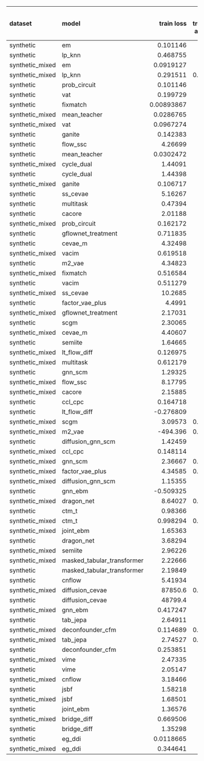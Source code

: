 | dataset         | model                      |     train loss |   train treatment accuracy |   train outcome rmse |   train outcome rmse labelled |   train outcome rmse unlabelled |      val loss |   val treatment accuracy |   val outcome rmse |   val outcome rmse labelled |   val outcome rmse unlabelled |
|:----------------|:---------------------------|---------------:|---------------------------:|---------------------:|------------------------------:|--------------------------------:|--------------:|-------------------------:|-------------------:|----------------------------:|------------------------------:|
| synthetic       | em                         |     0.101146   |                   0        |            0         |                     0         |                        0        |     0.112136  |                 0        |           0        |                    0        |                      0        |
| synthetic       | lp_knn                     |     0.468755   |                   0.78     |            0         |                     0         |                        0        |     3.39246   |                 0.46     |           0        |                    0        |                      0        |
| synthetic_mixed | em                         |     0.0919127  |                   0        |            0         |                     0         |                        0        |     0.104631  |                 0        |           0        |                    0        |                      0        |
| synthetic_mixed | lp_knn                     |     0.291511   |                   0.863636 |            0         |                     0         |                        0        |   nan         |                 0.56     |           0        |                    0        |                      0        |
| synthetic       | prob_circuit               |     0.101146   |                   1        |            0.0881254 |                     0.0881254 |                        0        |     0.112136  |                 1        |           0.11587  |                    0.11587  |                      0        |
| synthetic       | vat                        |     0.199729   |                   1        |            0.112727  |                     0.112727  |                        0        |     0.222337  |                 0.98     |           0.124878 |                    0.124878 |                      0        |
| synthetic       | fixmatch                   |     0.00893867 |                   1        |            0.0906984 |                     0.0906984 |                        0        |     0.02176   |                 1        |           0.147124 |                    0.147124 |                      0        |
| synthetic_mixed | mean_teacher               |     0.0286765  |                   1        |            0.123896  |                     0.0950095 |                        0.115881 |     0.0459877 |                 1        |           0.151607 |                    0.157912 |                      0.13883  |
| synthetic_mixed | vat                        |     0.0967274  |                   1        |            0.128072  |                     0.100496  |                        0.142797 |     0.198749  |                 0.95     |           0.173889 |                    0.168012 |                      0.158751 |
| synthetic       | ganite                     |     0.142383   |                   1        |            0.12542   |                     0.12542   |                        0        |     0.161307  |                 1        |           0.182983 |                    0.182983 |                      0        |
| synthetic       | flow_ssc                   |     4.26699    |                   1        |            0.156586  |                     0.156586  |                        0        |     5.00732   |                 0.96     |           0.193278 |                    0.193278 |                      0        |
| synthetic       | mean_teacher               |     0.0302472  |                   1        |            0.168608  |                     0.168608  |                        0        |     0.0411705 |                 1        |           0.19844  |                    0.19844  |                      0        |
| synthetic_mixed | cycle_dual                 |     1.44091    |                   1        |            0.129584  |                     0.119847  |                        0.114983 |     2.06543   |                 1        |           0.207648 |                    0.176748 |                      0.22346  |
| synthetic       | cycle_dual                 |     1.44398    |                   1        |            0.124615  |                     0.124615  |                        0        |     2.04608   |                 1        |           0.214163 |                    0.214163 |                      0        |
| synthetic_mixed | ganite                     |     0.106717   |                   1        |            0.246549  |                     0.160487  |                        0.294559 |     0.136882  |                 1        |           0.219908 |                    0.247958 |                      0.183064 |
| synthetic       | ss_cevae                   |     5.16267    |                   1        |            0.290185  |                     0.290185  |                        0        |     5.28384   |                 1        |           0.257098 |                    0.257098 |                      0        |
| synthetic       | multitask                  |     0.47394    |                   1        |            0.16361   |                     0.16361   |                        0        |     0.74267   |                 1        |           0.262859 |                    0.262859 |                      0        |
| synthetic       | cacore                     |     2.01188    |                   0.94     |            0.213002  |                     0.213002  |                        0        |     2.17871   |                 0.92     |           0.27085  |                    0.27085  |                      0        |
| synthetic_mixed | prob_circuit               |     0.162172   |                   1        |            0.0960416 |                     0.0834167 |                        0.104901 |     0.20415   |                 0.96     |           0.277821 |                    0.138124 |                      0.367819 |
| synthetic       | gflownet_treatment         |     0.711835   |                   0.52     |            0.235408  |                     0.235408  |                        0        |     7.85138   |                 0.56     |           0.27861  |                    0.27861  |                      0        |
| synthetic       | cevae_m                    |     4.32498    |                   0.52     |            0.373761  |                     0.373761  |                        0        |     4.69264   |                 0.62     |           0.339551 |                    0.339551 |                      0        |
| synthetic_mixed | vacim                      |     0.619518   |                   1        |            0.347742  |                     0.367982  |                        0.319502 |     0.692087  |                 0.971429 |           0.379674 |                    0.406181 |                      0.364723 |
| synthetic       | m2_vae                     |     4.34823    |                   1        |            0.340046  |                     0.340046  |                        0        |     4.73321   |                 1        |           0.394574 |                    0.394574 |                      0        |
| synthetic_mixed | fixmatch                   |     0.516584   |                   1        |            0.235185  |                     0.0836901 |                        0.2972   |     0.403707  |                 0.971429 |           0.40454  |                    0.158681 |                      0.487546 |
| synthetic       | vacim                      |     0.511279   |                   0.52     |            0.438195  |                     0.438195  |                        0        |     0.582594  |                 0.56     |           0.415306 |                    0.415306 |                      0        |
| synthetic_mixed | ss_cevae                   |    10.2685     |                   1        |            0.438664  |                     0.492647  |                        0.400625 |    10.5179    |                 1        |           0.437827 |                    0.441852 |                      0.43894  |
| synthetic       | factor_vae_plus            |     4.4991     |                   0.52     |            0.456239  |                     0.456239  |                        0        |     4.93615   |                 0.54     |           0.47757  |                    0.47757  |                      0        |
| synthetic_mixed | gflownet_treatment         |     2.17031    |                   0.975    |            0.588705  |                     0.52814   |                        0.569211 |     3.92938   |                 0.9      |           0.503243 |                    0.525122 |                      0.496792 |
| synthetic       | scgm                       |     2.30065    |                   0.44     |            0.539016  |                     0.539016  |                        0        |     3.54692   |                 0.4      |           0.526041 |                    0.526041 |                      0        |
| synthetic_mixed | cevae_m                    |     4.40607    |                   1        |            0.507427  |                     0.541304  |                        0.486592 |     4.70784   |                 1        |           0.536486 |                    0.545139 |                      0.52531  |
| synthetic       | semiite                    |     1.64665    |                   0.98     |            0.361163  |                     0.361163  |                        0        |     2.84271   |                 0.84     |           0.576524 |                    0.576524 |                      0        |
| synthetic_mixed | lt_flow_diff               |     0.126975   |                   1        |            0.546933  |                     0.411127  |                        0.607563 |     0.0455906 |                 1        |           0.628636 |                    0.603196 |                      0.653872 |
| synthetic_mixed | multitask                  |     0.612179   |                   1        |            0.593704  |                     0.458448  |                        0.706948 |     1.05899   |                 1        |           0.634155 |                    0.598691 |                      0.625537 |
| synthetic       | gnn_scm                    |     1.29325    |                   0.66     |            0.530405  |                     0.530405  |                        0        |     2.10174   |                 0.36     |           0.644666 |                    0.644666 |                      0        |
| synthetic_mixed | flow_ssc                   |     8.17795    |                   1        |            0.444345  |                     0.223807  |                        0.561043 |    10.1225    |                 0.742857 |           0.730285 |                    0.25443  |                      1.02129  |
| synthetic_mixed | cacore                     |     2.15885    |                   1        |            0.557537  |                     0.310113  |                        0.696434 |     2.61743   |                 0.971429 |           0.779536 |                    0.635889 |                      0.893063 |
| synthetic       | ccl_cpc                    |     0.164718   |                   1        |            0.556689  |                     0.556689  |                        0        |     0.527992  |                 0.98     |           0.792342 |                    0.792342 |                      0        |
| synthetic       | lt_flow_diff               |    -0.276809   |                   1        |            1.34829   |                     1.34829   |                        0        |    -0.210434  |                 1        |           0.84698  |                    0.84698  |                      0        |
| synthetic_mixed | scgm                       |     3.09573    |                   0.666667 |            0.973898  |                     0.659201  |                        1.13843  |     3.8514    |                 0.742857 |           0.875224 |                    0.678266 |                      1.03805  |
| synthetic_mixed | m2_vae                     |  -494.396      |                   0.516667 |            0.896257  |                     0.568044  |                        1.05777  |  -353.105     |                 0.597619 |           0.9322   |                    0.753908 |                      1.09056  |
| synthetic       | diffusion_gnn_scm          |     1.42459    |                   0.66     |            0.65307   |                     0.65307   |                        0        |     1.82545   |                 0.4      |           0.966463 |                    0.966463 |                      0        |
| synthetic_mixed | ccl_cpc                    |     0.148114   |                   1        |            0.876617  |                     0.716485  |                        1.00734  |     0.424751  |                 0.971429 |           1.00974  |                    1.02116  |                      1.00997  |
| synthetic_mixed | gnn_scm                    |     2.36667    |                   0.883333 |            0.873817  |                     0.521054  |                        0.9845   |     3.51556   |                 0.52381  |           1.07297  |                    0.686584 |                      1.35084  |
| synthetic_mixed | factor_vae_plus            |     4.34585    |                   0.738095 |            1.16694   |                     0.395043  |                        1.51388  |     4.998     |                 0.564286 |           1.0979   |                    0.560886 |                      1.49834  |
| synthetic_mixed | diffusion_gnn_scm          |     1.15355    |                   0.47     |            0.780074  |                     0.507352  |                        0.922825 |     2.12976   |                 0.597619 |           1.10532  |                    0.949489 |                      1.28232  |
| synthetic       | gnn_ebm                    |    -0.509325   |                   1        |            1.01216   |                     1.01216   |                        0        |    -0.308492  |                 1        |           1.11641  |                    1.11641  |                      0        |
| synthetic_mixed | dragon_net                 |     8.64027    |                   0.713333 |            1.00585   |                     0.574972  |                        1.19693  |     7.48921   |                 0.502381 |           1.15295  |                    0.895394 |                      1.39204  |
| synthetic       | ctm_t                      |     0.98366    |                   0.72     |            1.13513   |                     1.13513   |                        0        |     1.33511   |                 0.66     |           1.21721  |                    1.21721  |                      0        |
| synthetic_mixed | ctm_t                      |     0.998294   |                   0.766667 |            1.39325   |                     1.43027   |                        1.37989  |     1.19649   |                 0.692857 |           1.43343  |                    1.43163  |                      1.4309   |
| synthetic_mixed | joint_ebm                  |     1.65363    |                   1        |            1.11253   |                     0.917075  |                        1.23214  |     1.86583   |                 1        |           1.47222  |                    1.3211   |                      1.60182  |
| synthetic       | dragon_net                 |     3.68294    |                   0.7      |            1.51092   |                     1.51092   |                        0        |     4.34673   |                 0.64     |           1.51561  |                    1.51561  |                      0        |
| synthetic_mixed | semiite                    |     2.96226    |                   0.78     |            1.28313   |                     0.911097  |                        1.49329  |     6.61895   |                 0.52381  |           1.52127  |                    1.2627   |                      1.68685  |
| synthetic_mixed | masked_tabular_transformer |     2.22666    |                   0.46     |            1.39294   |                     1.43143   |                        1.32353  |     3.74391   |                 0.402381 |           1.64867  |                    1.69777  |                      1.57882  |
| synthetic       | masked_tabular_transformer |     2.19849    |                   0.48     |            1.40851   |                     1.40851   |                        0        |     3.76252   |                 0.44     |           1.65222  |                    1.65222  |                      0        |
| synthetic       | cnflow                     |     5.41934    |                   0.22     |            1.42742   |                     1.42742   |                        0        |     6.22498   |                 0.34     |           1.65685  |                    1.65685  |                      0        |
| synthetic_mixed | diffusion_cevae            | 87850.6        |                   0.716667 |            1.49052   |                     1.50778   |                        1.37171  | 54214.2       |                 0.730952 |           1.70126  |                    1.77806  |                      1.61325  |
| synthetic       | diffusion_cevae            | 48799.4        |                   0.74     |            1.55567   |                     1.55567   |                        0        | 89864.9       |                 0.74     |           1.79221  |                    1.79221  |                      0        |
| synthetic_mixed | gnn_ebm                    |     0.417247   |                   1        |            1.57373   |                     1.56954   |                        1.46376  |     0.437263  |                 0.9      |           1.80924  |                    1.88121  |                      1.7241   |
| synthetic       | tab_jepa                   |     2.64911    |                   0.52     |            1.61793   |                     1.61793   |                        0        |     3.36585   |                 0.56     |           1.81683  |                    1.81683  |                      0        |
| synthetic_mixed | deconfounder_cfm           |     0.114689   |                   0.540476 |            1.59362   |                     1.59189   |                        1.59874  |     0.129136  |                 0.597619 |           1.82184  |                    1.88627  |                      1.73733  |
| synthetic_mixed | tab_jepa                   |     2.74527    |                   0.413333 |            1.66581   |                     1.64099   |                        1.51178  |     4.00314   |                 0.597619 |           1.86771  |                    1.92137  |                      1.78982  |
| synthetic       | deconfounder_cfm           |     0.253851   |                   0.52     |            1.63825   |                     1.63825   |                        0        |     0.251909  |                 0.56     |           1.87409  |                    1.87409  |                      0        |
| synthetic_mixed | vime                       |     2.47335    |                   0.49     |            1.67451   |                     1.69573   |                        1.56461  |     2.90472   |                 0.597619 |           1.88593  |                    1.93828  |                      1.80823  |
| synthetic       | vime                       |     2.05147    |                   0.52     |            1.69474   |                     1.69474   |                        0        |     3.24703   |                 0.56     |           1.88593  |                    1.88593  |                      0        |
| synthetic_mixed | cnflow                     |     3.18466    |                   0.46     |            1.91659   |                     1.96029   |                        1.87702  |     3.88615   |                 0.569048 |           2.07202  |                    2.10611  |                      2.00465  |
| synthetic       | jsbf                       |     1.58218    |                   0.52     |            2.07713   |                     2.07713   |                        0        |     1.58802   |                 0.56     |           2.14398  |                    2.14398  |                      0        |
| synthetic_mixed | jsbf                       |     1.68501    |                   0.5      |            2.24723   |                     2.08835   |                        2.3811   |     1.40969   |                 0.597619 |           2.57767  |                    2.67749  |                      2.32237  |
| synthetic       | joint_ebm                  |     1.36576    |                   1        |            3.20206   |                     3.20206   |                        0        |     1.47012   |                 1        |           3.20009  |                    3.20009  |                      0        |
| synthetic_mixed | bridge_diff                |     0.669506   |                   0.8      |            4.37946   |                     3.53373   |                        4.62629  |     1.21082   |                 1        |           4.4235   |                    4.59314  |                      4.14583  |
| synthetic       | bridge_diff                |     1.35298    |                   1        |            4.54003   |                     4.54003   |                        0        |     0.802578  |                 1        |           4.85404  |                    4.85404  |                      0        |
| synthetic       | eg_ddi                     |     0.0118665  |                   1        |            4.98092   |                     4.98092   |                        0        |     0.0164992 |                 1        |           5.13229  |                    5.13229  |                      0        |
| synthetic_mixed | eg_ddi                     |     0.344641   |                   0.95     |            7.9605    |                     7.56189   |                        7.75408  |     0.552819  |                 0.792857 |           8.58829  |                    9.24779  |                      7.45421  |